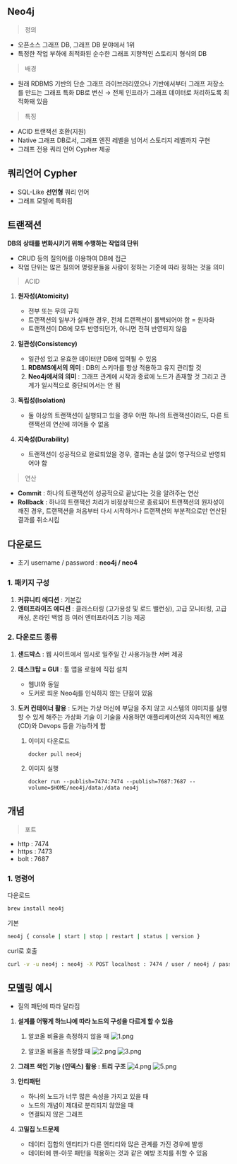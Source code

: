 ## Neo4j
> 정의
- 오픈소스 그래프 DB, 그래프 DB 분야에서 1위
- 특정한 작업 부하에 최적화된 순수한 그래프 지향적인 스토리지 형식의 DB

> 배경
- 원래 RDBMS 기반의 단순 그래프 라이브러리였으나 기반에서부터 그래프 저장소를 만드는 그래프 특화 DB로 변신
    → 전체 인프라가 그래프 데이터로 처리하도록 최적화돼 있음
    
> 특징
- ACID 트랜잭션 호환(지원)
- Native 그래프 DB로서, 그래프 엔진 레벨을 넘어서 스토리지 레벨까지 구현
- 그래프 전용 쿼리 언어 Cypher 제공

## 쿼리언어 Cypher
- SQL-Like **선언형** 쿼리 언어
- 그래프 모델에 특화됨

## 트랜잭션
**DB의 상태를 변화시키기 위해 수행하는 작업의 단위**
- CRUD 등의 질의어를 이용하여 DB에 접근
- 작업 단위는 많은 질의어 명령문들을 사람이 정하는 기준에 따라 정하는 것을 의미

> ACID
1. **원자성(Atomicity)**
    - 전부 또는 무의 규칙
    - 트랜잭션의 일부가 실패한 경우, 전체 트랜잭션이 롤백되어야 함 = 원자화
    - 트랜잭션이 DB에 모두 반영되던가, 아니면 전혀 반영되지 않음

2. **일관성(Consistency)**
    - 일관성 있고 유효한 데이터만 DB에 입력될 수 있음    
    1) **RDBMS에서의 의미** : DB의 스키마를 항상 적용하고 유지 관리할 것
    2) **Neo4j에서의 의미** : 그래프 관계에 시작과 종료에 노드가 존재할 것
    그리고 관계가 일시적으로 중단되어서는 안 됨
    
3. **독립성(Isolation)**
    - 둘 이상의 트랜잭션이 실행되고 있을 경우 어떤 하나의 트랜잭션이라도, 다른 트랜잭션의 연산에 끼어들 수 없음

4. **지속성(Durability)**
    - 트랜잭션이 성공적으로 완료되었을 경우, 결과는 손실 없이 영구적으로 반영되어야 함

> 연산
- **Commit** : 하나의 트랜잭션이 성공적으로 끝났다는 것을 알려주는 연산
- **Rollback** : 하나의 트랜잭션 처리가 비정상적으로 종료되어 트랜잭션의 원자성이 깨진 경우, 트랜잭션을 처음부터 다시 시작하거나 트랜잭션의 부분적으로만 연산된 결과를 취소시킴

## 다운로드
- 초기 username / password : **neo4j / neo4**

### 1. 패키지 구성
1. **커뮤니티 에디션** : 기본값
2. **엔터프라이즈 에디션** : 클러스터링 (고가용성 및 로드 밸런싱), 고급 모니터링, 고급 캐싱, 온라인 백업 등 여러 엔터프라이즈 기능 제공

### 2. 다운로드 종류
1. **샌드박스** : 웹 사이트에서 임시로 일주일 간 사용가능한 서버 제공
2. **데스크탑 = GUI** : 툴 앱을 로컬에 직접 설치
    - 웹UI와 동일
    - 도커로 띄운 Neo4j를 인식하지 않는 단점이 있음
        
3. **도커 컨테이너 활용** : 
    도커는 가상 머신에 부담을 주지 않고 시스템의 이미지를 실행할 수 있게 해주는 가상화 기술
    이 기술을 사용하면 애플리케이션의 지속적인 배포(CD)와 Devops 등을 가능하게 함
    
    1. 이미지 다운로드        
        ```
        docker pull neo4j
        ```
        
    2. 이미지 실행
        ```
        docker run --publish=7474:7474 --publish=7687:7687 --volume=$HOME/neo4j/data:/data neo4j
        ```
        
## 개념
> 포트
- http : 7474
- https : 7473
- bolt : 7687

### 1. 명령어
다운로드
```bash
brew install neo4j
```

기본
```bash
neo4j { console | start | stop | restart | status | version }
```

curl로 호출
```bash
curl -v -u neo4j : neo4j -X POST localhost : 7474 / user / neo4j / password -H "Content-type : application / json"-d "{\"password \ ": \"newpassword \ "}"
```

## 모델링 예시
- 질의 패턴에 따라 달라짐
1. **설계를 어떻게 하느냐에 따라 노드의 구성을 다르게 할 수 있음**
    1) 알코올 비율을 측정하지 않을 때
    ![1.png](1.png)
    
    2) 알코올 비율을 측정할 때
    ![2.png](2.png)
    ![3.png](3.png)
    
2. **그래프 색인 기능 (인덱스) 활용 : 트리 구조**
    ![4.png](4.png)
    ![5.png](5.png)
    
3. **안티패턴**
    - 하나의 노드가 너무 많은 속성을 가지고 있을 때
    - 노드의 개념이 제대로 분리되지 않았을 때
    - 연결되지 않은 그래프
4. **고밀집 노드문제**
    - 데이터 집합의 엔티티가 다른 엔티티와 많은 관계를 가진 경우에 발생
    - 데이터에 팬-아웃 패턴을 적용하는 것과 같은 예방 조치를 취할 수 있음